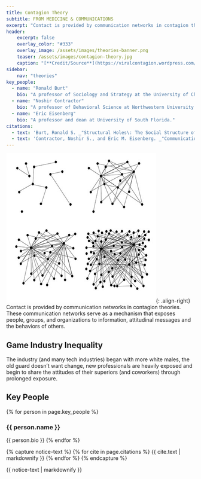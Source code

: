 ```yaml
---
title: Contagion Theory
subtitle: FROM MEDICINE & COMMUNICATIONS
excerpt: "Contact is provided by communication networks in contagion theories. These communication networks serve as a mechanism that exposes people to information."
header:
    excerpt: false
    overlay_color: "#333"
    overlay_image: /assets/images/theories-banner.png
    teaser: /assets/images/contagion-theory.jpg
    caption: "[**Credit/Source**](https://viralcontagion.wordpress.com/2012/10/05/images-from-virality-future-project-with-artists-at-uel/)"
sidebar:
    nav: "theories"
key_people:
  - name: "Ronald Burt"
    bio: "A professor of Sociology and Strategy at the University of Chicago Booth School of Business."
  - name: "Noshir Contractor"
    bio: "A professor of Behavioral Science at Northwestern University."
  - name: "Eric Eisenberg"
    bio: "A professor and dean at University of South Florida."
citations:
  - text: 'Burt, Ronald S. _"Structural Holes\: The Social Structure of Competition,"_ Cambridge, MA: Harvard University Press, 1992.'
  - text: 'Contractor, Noshir S., and Eric M. Eisenberg. _"Communication networks and new media in organizations."_ Organizations and communication technology 143 (1990): 172.'
---
```


![contagion theory](/assets/images/contagion-theory.jpg){: .align-right}
Contact is provided by communication networks in contagion theories. These communication networks serve as a mechanism that exposes people, groups, and organizations to information, attitudinal messages and the behaviors of others.

## Game Industry Inequality
The industry (and many tech industries) began with more white males, the old guard doesn’t want change, new professionals are heavily exposed and begin to share the attitudes of their superiors (and coworkers) through prolonged exposure.

## Key People
{% for person in page.key_people %}
### {{ person.name }}
{{ person.bio }}
{% endfor %}

{% capture notice-text %}
{% for cite in page.citations %}
{{ cite.text | markdownify }}
{% endfor %}
{% endcapture %}

<div class="notice--primary">
    {{ notice-text | markdownify }}
</div>

<!--[Theory Details](https://www.utwente.nl/cw/theorieenoverzicht/Theory%20Clusters/Interpersonal%20Communication%20and%20Relations/Contagion_theories/)-->